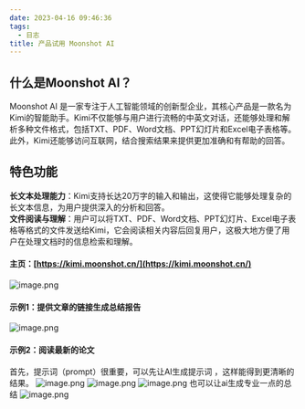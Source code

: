 ```yaml
---
date: 2023-04-16 09:46:36
tags:
  - 日志
title: 产品试用 Moonshot AI
---
```

## 什么是Moonshot AI？
Moonshot AI 是一家专注于人工智能领域的创新型企业，其核心产品是一款名为Kimi的智能助手。Kimi不仅能够与用户进行流畅的中英文对话，还能够处理和解析多种文件格式，包括TXT、PDF、Word文档、PPT幻灯片和Excel电子表格等。此外，Kimi还能够访问互联网，结合搜索结果来提供更加准确和有帮助的回答。

## 特色功能
**长文本处理能力**：Kimi支持长达20万字的输入和输出，这使得它能够处理复杂的长文本信息，为用户提供深入的分析和回答。  
**文件阅读与理解**：用户可以将TXT、PDF、Word文档、PPT幻灯片、Excel电子表格等格式的文件发送给Kimi，它会阅读相关内容后回复用户，这极大地方便了用户在处理文档时的信息检索和理解。  

#### 主页：[https://kimi.moonshot.cn/](https://kimi.moonshot.cn/)
![image.png](https://cdn.nlark.com/yuque/0/2024/png/359328/1710301472134-86c93777-94a5-4318-8cd1-aac832a994df.png#averageHue=%23252929&clientId=u606890e1-c67e-4&from=paste&height=620&id=u9513bc04&originHeight=1162&originWidth=2109&originalType=binary&ratio=1.875&rotation=0&showTitle=false&size=231038&status=done&style=none&taskId=u48ea61de-44b4-4ba1-a2f8-5c27a0c1741&title=&width=1124.8)

#### 示例1：提供文章的链接生成总结报告
![image.png](https://cdn.nlark.com/yuque/0/2024/png/359328/1710302161722-622602b5-21ca-4759-bdf2-c19eb6b599cd.png#averageHue=%23353c46&clientId=u606890e1-c67e-4&from=paste&height=543&id=u89abab14&originHeight=1019&originWidth=1516&originalType=binary&ratio=1.875&rotation=0&showTitle=false&size=413768&status=done&style=none&taskId=u8bc6ec08-1446-4e7c-b49b-b8685590e57&title=&width=808.5333333333333)

#### 示例2：阅读最新的论文
首先，提示词（prompt）很重要，可以先让AI生成提示词 ，这样能得到更清晰的结果。
![image.png](https://cdn.nlark.com/yuque/0/2024/png/359328/1710310436866-8f65f16a-2911-4807-9949-5c320a8ec138.png#averageHue=%23313840&clientId=u606890e1-c67e-4&from=paste&height=565&id=xMAeu&originHeight=1060&originWidth=1276&originalType=binary&ratio=1.875&rotation=0&showTitle=false&size=308446&status=done&style=none&taskId=uce968874-8589-45de-ae56-9f199c79a73&title=&width=680.5333333333333)
![image.png](https://cdn.nlark.com/yuque/0/2024/png/359328/1710310475286-e18df436-34f7-47f2-8445-61d08a0771d6.png#averageHue=%232f457e&clientId=u606890e1-c67e-4&from=paste&height=270&id=rVBMF&originHeight=507&originWidth=1223&originalType=binary&ratio=1.875&rotation=0&showTitle=false&size=157215&status=done&style=none&taskId=u0e157e84-f4d0-4d49-8601-3fbfd426e5b&title=&width=652.2666666666667)
![image.png](https://cdn.nlark.com/yuque/0/2024/png/359328/1710310688575-2cfc74cc-4e61-4354-a9fe-254b5cc7c109.png#averageHue=%23363b3d&clientId=u606890e1-c67e-4&from=paste&height=471&id=P4zLZ&originHeight=884&originWidth=1414&originalType=binary&ratio=1.875&rotation=0&showTitle=false&size=306215&status=done&style=none&taskId=ua8d8a2c3-e304-4066-ac1b-a0943302f37&title=&width=754.1333333333333)
也可以让ai生成专业一点的总结
![image.png](https://cdn.nlark.com/yuque/0/2024/png/359328/1710310952565-9472017a-feae-4640-95fb-b0ac3c2a7080.png#averageHue=%2333383d&clientId=u606890e1-c67e-4&from=paste&height=507&id=u1ebf4627&originHeight=951&originWidth=1514&originalType=binary&ratio=1.875&rotation=0&showTitle=false&size=320489&status=done&style=none&taskId=u7568c121-f550-4959-a327-a6e5cae1358&title=&width=807.4666666666667)



